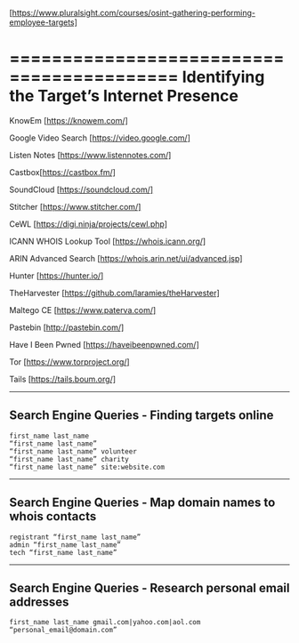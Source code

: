 [https://www.pluralsight.com/courses/osint-gathering-performing-employee-targets]

==========================================
Identifying the Target’s Internet Presence
==========================================

KnowEm [https://knowem.com/]

Google Video Search [https://video.google.com/]

Listen Notes [https://www.listennotes.com/]

Castbox[https://castbox.fm/]

SoundCloud [https://soundcloud.com/]

Stitcher [https://www.stitcher.com/]

CeWL [https://digi.ninja/projects/cewl.php]

ICANN WHOIS Lookup Tool [https://whois.icann.org/]

ARIN Advanced Search [https://whois.arin.net/ui/advanced.jsp]

Hunter [https://hunter.io/]

TheHarvester [https://github.com/laramies/theHarvester]

Maltego CE [https://www.paterva.com/]

Pastebin [http://pastebin.com/]

Have I Been Pwned [https://haveibeenpwned.com/]

Tor [https://www.torproject.org/]

Tails [https://tails.boum.org/]


----------------------------------------------
Search Engine Queries - Finding targets online
----------------------------------------------
	first_name last_name
	“first_name last_name”
	“first_name last_name” volunteer
	“first_name last_name” charity
	“first_name last_name” site:website.com

----------------------------------------------------------
Search Engine Queries - Map domain names to whois contacts
----------------------------------------------------------
	registrant “first_name last_name”
	admin “first_name last_name”
	tech “first_name last_name”

---------------------------------------------------------
Search Engine Queries - Research personal email addresses
---------------------------------------------------------
	first_name last_name gmail.com|yahoo.com|aol.com
	“personal_email@domain.com”
